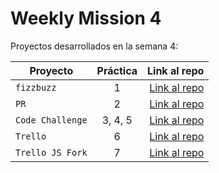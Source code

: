 # Weekly Mission 4

Proyectos desarrollados en la semana 4:

| Proyecto | Práctica | Link al repo |
| ------------- |:-------------:| -----:|
|`fizzbuzz`|1|[Link al repo](https://github.com/oscar-cbrlc/fizzbuzz-refactor)|
|`PR`|2|[Link al repo](https://github.com/oscar-cbrlc/fizzbuzz-visualpartnership-launchx)|
|`Code Challenge`|3, 4, 5|[Link al repo](https://github.com/oscar-cbrlc/launchx-code-challenge)|
|`Trello`|6|[Link al repo](https://github.com/oscar-cbrlc/trello-js-practice)|
|`Trello JS Fork`|7|[Link al repo](https://github.com/oscar-cbrlc/trello)|
